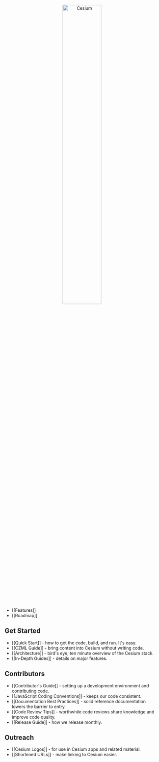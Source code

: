 <p align="center">
<img src="wiki/logos/Cesium_Logo_Color.jpg" width="50%" alt="Cesium" />
</p>

* [[Features]]
* [[Roadmap]]

## Get Started

* [[Quick Start]] - how to get the code, build, and run. It's easy.
* [[CZML Guide]] - bring content into Cesium without writing code.
* [[Architecture]] - bird's eye, ten minute overview of the Cesium stack.
* [[In-Depth Guides]] - details on major features.

## Contributors

* [[Contributor's Guide]] - setting up a development environment and contributing code.
* [[JavaScript Coding Conventions]] - keeps our code consistent.
* [[Documentation Best Practices]] - solid reference documentation lowers the barrier to entry.
* [[Code Review Tips]] - worthwhile code reviews share knowledge and improve code quality.
* [[Release Guide]] - how we release monthly.

## Outreach

* [[Cesium Logos]] - for use in Cesium apps and related material.
* [[Shortened URLs]] - make linking to Cesium easier.